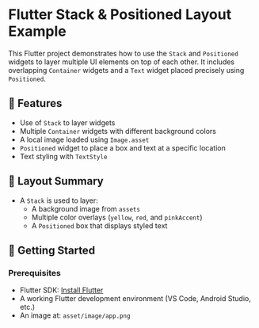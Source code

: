 # Flutter Stack & Positioned Layout Example

This Flutter project demonstrates how to use the `Stack` and `Positioned` widgets to layer multiple UI elements on top of each other. It includes overlapping `Container` widgets and a `Text` widget placed precisely using `Positioned`.

## 📱 Features

- Use of `Stack` to layer widgets
- Multiple `Container` widgets with different background colors
- A local image loaded using `Image.asset`
- `Positioned` widget to place a box and text at a specific location
- Text styling with `TextStyle`

## 📐 Layout Summary

- A `Stack` is used to layer:
  - A background image from `assets`
  - Multiple color overlays (`yellow`, `red`, and `pinkAccent`)
  - A `Positioned` box that displays styled text

## 🚀 Getting Started

### Prerequisites

- Flutter SDK: [Install Flutter](https://flutter.dev/docs/get-started/install)
- A working Flutter development environment (VS Code, Android Studio, etc.)
- An image at: `asset/image/app.png`
